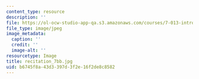 ```yaml
---
content_type: resource
description: ''
file: https://ol-ocw-studio-app-qa.s3.amazonaws.com/courses/7-013-introductory-biology-spring-2018/b6745f8a43d3397d3f2e16f2de8c8582_recitation_7bb.jpg
file_type: image/jpeg
image_metadata:
  caption: ''
  credit: ''
  image-alt: ''
resourcetype: Image
title: recitation_7bb.jpg
uid: b6745f8a-43d3-397d-3f2e-16f2de8c8582
---
```

